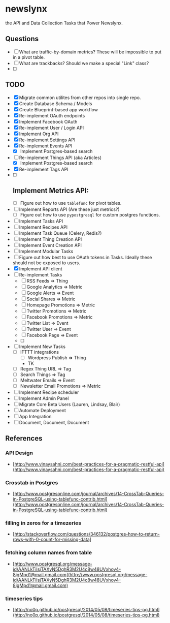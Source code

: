 # newslynx

the API and Data Collection Tasks that Power Newslynx.

## Questions

- [ ] What are traffic-by-domain metrics? These will be impossible to put in a pivot table.
- [ ] What are trackbacks?  Should we make a special "Link" class?
- [ ]

## TODO 

- [x] Migrate common utilites from other repos into single repo.
- [x] Create Database Schema / Models 
- [x] Create Blueprint-based app workflow 
- [x] Re-implement OAuth endpoints 
- [x] Implement Facebook OAuth
- [x] Re-implement User / Login API
- [x] Implement Org API
- [x] Re-implement Settings API
- [x] Re-implement Events API
    - [x] Implement Postgres-based search
- [ ] Re-implement Things API (aka Articles)
    - [x] Implement Postgres-based search
- [x] Re-implement Tags API
- [ ] Implement Metrics API:
    -
    - [ ] Figure out how to use `tablefunc` for pivot tables.
- [ ] Implement Reports API (Are these just metrics?)
    - [ ] Figure out how to use `pypostgresql` for custom postgres functions.
- [ ] Implement Tasks API 
- [ ] Implement Recipes API 
- [ ] Implement Task Queue (Celery, Redis?)
- [ ] Implement Thing Creation API
- [ ] Implement Event Creation API
- [ ] Implement Modular Tasks
- [ ] Figure out how best to use OAuth tokens in Tasks. Ideally these should not be exposed to users.
- [x] Implement API client
- [ ] Re-implement Tasks
    - [ ] RSS Feeds => Thing
    - [ ] Google Analytics => Metric
    - [ ] Google Alerts => Event
    - [ ] Social Shares => Metric
    - [ ] Homepage Promotions => Metric
    - [ ] Twitter Promotions => Metric
    - [ ] Facebook Promotions => Metric
    - [ ] Twitter List => Event 
    - [ ] Twitter User => Event 
    - [ ] Facebook Page => Event 
    - [ ] 
- [ ] Implement New Tasks 
    - [ ] IFTTT integrations
        - [ ] Wordpress Publish => Thing
        - TK
    - [ ] Regex Thing URL => Tag 
    - [ ] Search Things => Tag 
    - [ ] Meltwater Emails => Event
    - [ ] Newsletter Email Promotions => Metric
- [ ] Implement Recipe scheduler
- [ ] Implement Admin Panel
- [ ] Migrate Core Beta Users (Lauren, Lindsay, Blair)
- [ ] Automate Deployment
- [ ] App Integration
- [ ] Document, Document, Document

## References

### API Design

* [http://www.vinaysahni.com/best-practices-for-a-pragmatic-restful-api](http://www.vinaysahni.com/best-practices-for-a-pragmatic-restful-api)

### Crosstab in Postgres
* [http://www.postgresonline.com/journal/archives/14-CrossTab-Queries-in-PostgreSQL-using-tablefunc-contrib.html](http://www.postgresonline.com/journal/archives/14-CrossTab-Queries-in-PostgreSQL-using-tablefunc-contrib.html)

### filling in zeros for a timezeries
* [http://stackoverflow.com/questions/346132/postgres-how-to-return-rows-with-0-count-for-missing-data]

### fetching column names from table
* [http://www.postgresql.org/message-id/AANLkTilsjTAXyN5DghR3M2U4c8w48UVxhov4-8igMpd1@mail.gmail.com](http://www.postgresql.org/message-id/AANLkTilsjTAXyN5DghR3M2U4c8w48UVxhov4-8igMpd1@mail.gmail.com)


### timeseries tips
* [http://no0p.github.io/postgresql/2014/05/08/timeseries-tips-pg.html](http://no0p.github.io/postgresql/2014/05/08/timeseries-tips-pg.html)

